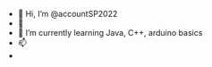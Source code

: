 - 👋 Hi, I’m @accountSP2022
- 👀 
- 🌱 I’m currently learning Java, C++, arduino basics
- 📫 
-

<!---
accountSP2022/accountSP2022 is a ✨ special ✨ repository because its `README.md` (this file) appears on your GitHub profile.
You can click the Preview link to take a look at your changes.
--->
